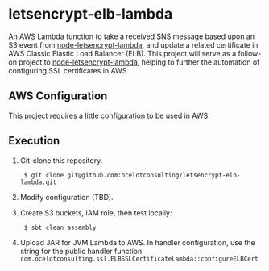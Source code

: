 # letsencrypt-elb-lambda
An AWS Lambda function to take a received SNS message based upon an S3 event from 
[node-letsencrypt-lambda](https://github.com/ocelotconsulting/node-letsencrypt-lambda), and update a related certificate
in AWS Classic Elastic Load Balancer (ELB). This project will serve as a follow-on project to 
[node-letsencrypt-lambda](https://github.com/ocelotconsulting/node-letsencrypt-lambda), helping to
further the automation of configuring SSL certificates in AWS.

## AWS Configuration
This project requires a little [configuration](AWS.md) to be used in AWS.

## Execution
1. Git-clone this repository.

        $ git clone git@github.com:ocelotconsulting/letsencrypt-elb-lambda.git

2. Modify configuration (TBD).

3. Create S3 buckets, IAM role, then test locally:

        $ sbt clean assembly

4. Upload JAR for JVM Lambda to AWS. In handler configuration, use the string for the public handler function
`com.ocelotconsulting.ssl.ELBSSLCertificateLambda::configureELBCert`
